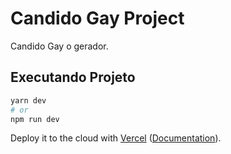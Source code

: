 # Candido Gay Project

Candido Gay o gerador.


## Executando Projeto


```bash
yarn dev
# or
npm run dev
```

Deploy it to the cloud with [Vercel](https://vercel.com/new?utm_source=github&utm_medium=readme&utm_campaign=next-example) ([Documentation](https://nextjs.org/docs/deployment)).
